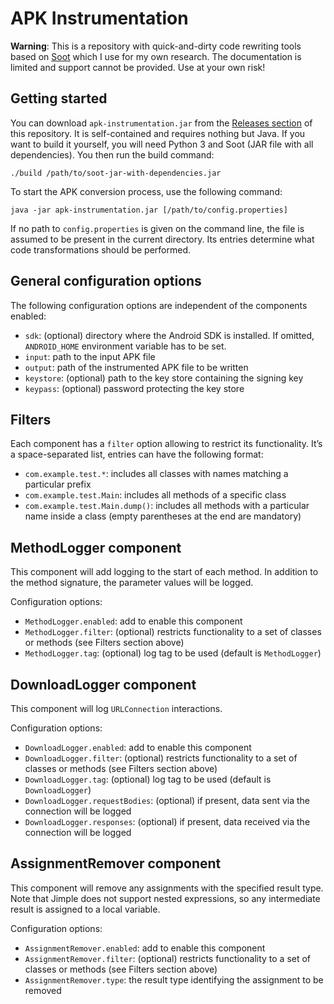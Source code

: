 # APK Instrumentation

**Warning**: This is a repository with quick-and-dirty code rewriting tools based on [Soot](https://soot-oss.github.io/soot/) which I use for my own research. The documentation is limited and support cannot be provided. Use at your own risk!

## Getting started

You can download `apk-instrumentation.jar` from the [Releases section](https://github.com/palant/apk-instrumentation/releases) of this repository. It is self-contained and requires nothing but Java. If you want to build it yourself, you will need Python 3 and Soot (JAR file with all dependencies). You then run the build command:

    ./build /path/to/soot-jar-with-dependencies.jar

To start the APK conversion process, use the following command:

    java -jar apk-instrumentation.jar [/path/to/config.properties]

If no path to `config.properties` is given on the command line, the file is assumed to be present in the current directory. Its entries determine what code transformations should be performed.

## General configuration options

The following configuration options are independent of the components enabled:

* `sdk`: (optional) directory where the Android SDK is installed. If omitted, `ANDROID_HOME` environment variable has to be set.
* `input`: path to the input APK file
* `output`: path of the instrumented APK file to be written
* `keystore`: (optional) path to the key store containing the signing key
* `keypass`: (optional) password protecting the key store

## Filters

Each component has a `filter` option allowing to restrict its functionality. It’s a space-separated list, entries can have the following format:

* `com.example.test.*`: includes all classes with names matching a particular prefix
* `com.example.test.Main`: includes all methods of a specific class
* `com.example.test.Main.dump()`: includes all methods with a particular name inside a class (empty parentheses at the end are mandatory)

## MethodLogger component

This component will add logging to the start of each method. In addition to the method signature, the parameter values will be logged.

Configuration options:

* `MethodLogger.enabled`: add to enable this component
* `MethodLogger.filter`: (optional) restricts functionality to a set of classes or methods (see Filters section above)
* `MethodLogger.tag`: (optional) log tag to be used (default is `MethodLogger`)

## DownloadLogger component

This component will log `URLConnection` interactions.

Configuration options:

* `DownloadLogger.enabled`: add to enable this component
* `DownloadLogger.filter`: (optional) restricts functionality to a set of classes or methods (see Filters section above)
* `DownloadLogger.tag`: (optional) log tag to be used (default is `DownloadLogger`)
* `DownloadLogger.requestBodies`: (optional) if present, data sent via the connection will be logged
* `DownloadLogger.responses`: (optional) if present, data received via the connection will be logged

## AssignmentRemover component

This component will remove any assignments with the specified result type. Note that Jimple does not support nested expressions, so any intermediate result is assigned to a local variable.

Configuration options:

* `AssignmentRemover.enabled`: add to enable this component
* `AssignmentRemover.filter`: (optional) restricts functionality to a set of classes or methods (see Filters section above)
* `AssignmentRemover.type`: the result type identifying the assignment to be removed
